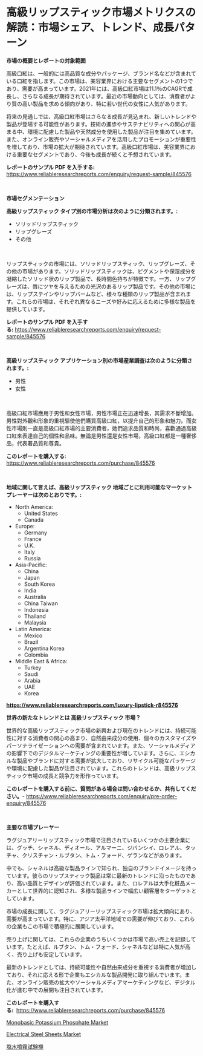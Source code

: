 <p><h1>高級リップスティック市場メトリクスの解読：市場シェア、トレンド、成長パターン</h1></p><p><strong>市場の概要とレポートの対象範囲</strong></p>
<p><p>高級口紅は、一般的には高品質な成分やパッケージ、ブランド名などが含まれている口紅を指します。この市場は、美容業界における主要なセグメントの1つであり、需要が高まっています。2021年には、高級口紅市場は11.1％のCAGRで成長し、さらなる成長が期待されています。最近の市場動向としては、消費者がより質の高い製品を求める傾向があり、特に若い世代の女性に人気があります。</p><p>将来の見通しでは、高級口紅市場はさらなる成長が見込まれ、新しいトレンドや製品が登場する可能性があります。技術の進歩やサステナビリティへの関心が高まる中、環境に配慮した製品や天然成分を使用した製品が注目を集めています。また、オンライン販売やソーシャルメディアを活用したプロモーションが重要性を増しており、市場の拡大が期待されています。高級口紅市場は、美容業界における重要なセグメントであり、今後も成長が続くと予想されています。</p></p>
<p><strong>レポートのサンプル PDF を入手する:</strong> <a href="https://www.reliableresearchreports.com/enquiry/request-sample/845576">https://www.reliableresearchreports.com/enquiry/request-sample/845576</a></p>
<p>&nbsp;</p>
<p><strong>市場セグメンテーション</strong></p>
<p><strong>高級リップスティック タイプ別の市場分析は次のように分類されます。:</strong></p>
<p><ul><li>ソリッドリップスティック</li><li>リップグレーズ</li><li>その他</li></ul></p>
<p>&nbsp;</p>
<p><p>リップスティックの市場には、ソリッドリップスティック、リップグレーズ、その他の市場があります。ソリッドリップスティックは、ピグメントや保湿成分を凝縮したソリッド状のリップ製品で、長時間色持ちが特徴です。一方、リップグレーズは、唇にツヤを与えるための光沢のあるリップ製品です。その他の市場には、リップステインやリップバームなど、様々な種類のリップ製品が含まれます。これらの市場は、それぞれ異なるニーズや好みに応えるために多様な製品を提供しています。</p></p>
<p><strong>レポートのサンプル PDF を入手する:</strong>&nbsp;<a href="https://www.reliableresearchreports.com/enquiry/request-sample/845576">https://www.reliableresearchreports.com/enquiry/request-sample/845576</a></p>
<p>&nbsp;</p>
<p><strong> 高級リップスティック アプリケーション別の市場産業調査は次のように分類されます。:</strong></p>
<p><ul><li>男性</li><li>女性</li></ul></p>
<p>&nbsp;</p>
<p><p>高級口紅市場應用于男性和女性市場，男性市場正在迅速增長，其需求不斷增加。男性對外觀和形象的重視驅使他們購買高級口紅，以提升自己的形象和魅力。而女性市場則一直是高級口紅市場的主要消費者，她們追求品質和時尚，喜歡通過高級口紅來表達自己的個性和品味。無論是男性還是女性市場，高級口紅都是一種奢侈品，代表著品質和尊貴。</p></p>
<p><strong>このレポートを購入する:</strong>&nbsp; <a href="https://www.reliableresearchreports.com/purchase/845576">https://www.reliableresearchreports.com/purchase/845576</a></p>
<p>&nbsp;</p>
<p><strong>地域に関して言えば、高級リップスティック 地域ごとに利用可能なマーケットプレーヤーは次のとおりです。:</strong></p>
<p><ul>
    <li>
        North America:
        <ul>
            <li>United States</li>
            <li>Canada</li>
        </ul>
    </li>
    <li>
        Europe:
        <ul>
            <li>Germany</li>
            <li>France</li>
            <li>U.K.</li>
            <li>Italy</li>
            <li>Russia</li>
        </ul>
    </li>
    <li>
        Asia-Pacific:
        <ul>
            <li>China</li>
            <li>Japan</li>
            <li>South Korea</li>
            <li>India</li>
            <li>Australia</li>
            <li>China Taiwan</li>
            <li>Indonesia</li>
            <li>Thailand</li>
            <li>Malaysia</li>
        </ul>
    </li>
    <li>
        Latin America:
        <ul>
            <li>Mexico</li>
            <li>Brazil</li>
            <li>Argentina Korea</li>
            <li>Colombia</li>
        </ul>
    </li>
    <li>
        Middle East & Africa:
        <ul>
            <li>Turkey</li>
            <li>Saudi</li>
            <li>Arabia</li>
            <li>UAE</li>
            <li>Korea</li>
        </ul>
    </li>
    </ul></p>
<p><strong><a href="https://www.reliableresearchreports.com/luxury-lipstick-r845576">https://www.reliableresearchreports.com/luxury-lipstick-r845576</a></strong>&nbsp;</p>
<p><strong>世界の新たなトレンドとは 高級リップスティック 市場？</strong></p>
<p><p>世界的な高級リップスティック市場の新興および現在のトレンドには、持続可能性に対する消費者の関心の高まり、自然由来成分の使用、個々のカスタマイズやパーソナライゼーションへの需要が含まれています。また、ソーシャルメディアの影響下でのデジタルマーケティングの重要性が増しています。さらに、エシカルな製品やブランドに対する需要が拡大しており、リサイクル可能なパッケージや環境に配慮した製品が注目されています。これらのトレンドは、高級リップスティック市場の成長と競争力を形作っています。</p></p>
<p><strong>このレポートを購入する前に、質問がある場合は問い合わせるか、共有してください。</strong>- <a href="https://www.reliableresearchreports.com/enquiry/pre-order-enquiry/845576">https://www.reliableresearchreports.com/enquiry/pre-order-enquiry/845576</a></p>
<p>&nbsp;</p>
<p><strong>主要な市場プレーヤー</strong></p>
<p><p>ラグジュアリーリップスティック市場で注目されているいくつかの主要企業には、グッチ、シャネル、ディオール、アルマーニ、ジバンシイ、ロレアル、タッチャ、クリスチャン・ルブタン、トム・フォード、ゲランなどがあります。</p><p>中でも、シャネルは高級な製品ラインで知られ、独自のブランドイメージを持っています。彼らのリップスティック製品は常に最新のトレンドに沿ったものであり、高い品質とデザインが評価されています。また、ロレアルは大手化粧品メーカーとして世界的に認知され、多様な製品ラインで幅広い顧客層をターゲットとしています。</p><p>市場の成長に関して、ラグジュアリーリップスティック市場は拡大傾向にあり、需要が高まっています。特に、アジア太平洋地域での需要が伸びており、これらの企業もこの市場で積極的に展開しています。</p><p>売り上げに関しては、これらの企業のうちいくつかは市場で高い売上を記録しています。たとえば、ルブタン、トム・フォード、シャネルなどは特に人気が高く、売り上げも安定しています。</p><p>最新のトレンドとしては、持続可能性や自然由来成分を重視する消費者が増加しており、それに応える形で企業もエシカルな製品開発に取り組んでいます。また、オンライン販売の拡大やソーシャルメディアマーケティングなど、デジタル化が進む中での展開も注目されています。</p></p>
<p><strong>このレポートを購入する:</strong>&nbsp;&nbsp;<a href="https://www.reliableresearchreports.com/purchase/845576">https://www.reliableresearchreports.com/purchase/845576</a></p>
<p><p><a href="https://cedar-agate-3da.notion.site/Monobasic-Potassium-Phosphate-Market-Size-and-Growth-Market-Segmentation-Regional-and-Country-Brea-696f9a1e65f442fa9cc94fb4d25f1774">Monobasic Potassium Phosphate Market</a></p><p><a href="https://copper-carbon-84f.notion.site/Electrical-Steel-Sheets-Market-Research-Report-Forecasted-for-Period-from-2024-2031-by-Market-Typ-1b0ced467e524b34999f36cfddd3dc98">Electrical Steel Sheets Market</a></p><p><a href="https://medium.com/@kimalker_178/%E3%82%BD%E3%83%AB%E3%83%88%E3%82%B9%E3%83%97%E3%83%AC%E3%83%BC%E3%83%86%E3%82%B9%E3%82%BF%E3%83%BC%E5%B8%82%E5%A0%B4%E3%81%AE%E5%B1%95%E6%9C%9B-%E6%A5%AD%E7%95%8C%E6%A6%82%E8%A6%81%E3%81%A8%E4%BA%88%E6%B8%AC-2024%E5%B9%B4%E3%81%8B%E3%82%892031%E5%B9%B4-b5d4be5e9dff">塩水噴霧試験機</a></p></p>